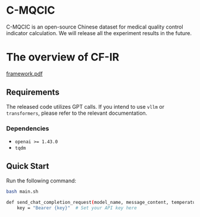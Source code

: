 # C-MQCIC

C-MQCIC is an open-source Chinese dataset for medical quality control indicator calculation. We will release all the experiment results in the future.

# The overview of CF-IR
[framework.pdf](https://github.com/user-attachments/files/18839782/framework.pdf)

## Requirements

The released code utilizes GPT calls. If you intend to use `vllm` or `transformers`, please refer to the relevant documentation.

### Dependencies
- `openai >= 1.43.0`
- `tqdm`

## Quick Start

Run the following command:

```bash
bash main.sh

def send_chat_completion_request(model_name, message_content, temperature=0.01):
    key = "Bearer {key}"  # Set your API key here

```

